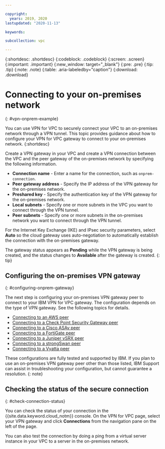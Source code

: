 ```yaml
---

copyright:
  years: 2019, 2020
lastupdated: "2020-11-13"

keywords:  

subcollection: vpc

---
```


{:shortdesc: .shortdesc}
{:codeblock: .codeblock}
{:screen: .screen}
{:important: .important}
{:new_window: target="_blank"}
{:pre: .pre}
{:tip: .tip}
{:note: .note}
{:table: .aria-labeledby="caption"}
{:download: .download}

# Connecting to your on-premises network  
{: #vpn-onprem-example}

You can use VPN for VPC to securely connect your VPC to an on-premises network through a VPN tunnel. This topic provides guidance about how to configure your VPN for VPC gateway to connect to your on-premises network.
{:shortdesc}

Create a VPN gateway in your VPC and create a VPN connection between the VPC and the peer gateway of the on-premises network by specifying the following information.
* **Connection name** - Enter a name for the connection, such as `onprem-connection`.
* **Peer gateway address** - Specify the IP address of the VPN gateway for the on-premises network.
* **Preshared key** - Specify the authentication key of the VPN gateway for the on-premises network.
* **Local subnets** - Specify one or more subnets in the VPC you want to connect through the VPN tunnel.
* **Peer subnets** - Specify one or more subnets in the on-premises network you want to connect through the VPN tunnel.

For the Internet Key Exchange (IKE) and IPsec security parameters, select **Auto** so the cloud gateway uses auto-negotiation to automatically establish the connection with the on-premises gateway.

The gateway status appears as **Pending** while the VPN gateway is being created, and the status changes to **Available** after the gateway is created.
{: tip}

## Configuring the on-premises VPN gateway
{: #configuring-onprem-gateway}

The next step is configuring your on-premises VPN gateway peer to connect to your IBM VPN for VPC gateway. The configuration depends on the type of VPN gateway. See the following topics for details.

- [Connecting to an AWS peer](/docs/vpc?topic=vpc-aws-config)
- [Connecting to a Check Point Security Gateway peer](/docs/vpc?topic=vpc-check-point-config)
- [Connecting to a Cisco ASAv peer](/docs/vpc?topic=vpc-cisco-asav-config)
- [Connecting to a FortiGate peer ](/docs/vpc?topic=vpc-fortigate-config)
- [Connecting to a Juniper vSRX peer](/docs/vpc?topic=vpc-juniper-vsrx-config)
- [Connecting to a strongSwan peer](/docs/vpc?topic=vpc-strongswan-config)
- [Connecting to a Vyatta peer](/docs/vpc?topic=vpc-vyatta-config)

These configurations are fully tested and supported by IBM. If you plan to use an on-premises VPN gateway peer other than those listed, IBM Support can assist in troubleshooting your configuration, but cannot guarantee a resolution. 
{: note}

## Checking the status of the secure connection
{: #check-connection-status}

You can check the status of your connection in the {{site.data.keyword.cloud_notm}} console. On the VPN for VPC page, select your VPN gateway and click **Connections** from the navigation pane on the left of the page.

You can also test the connection by doing a ping from a virtual server instance in your VPC to a server in the on-premises network.
